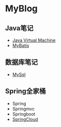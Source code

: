 # MyBlog

## Java笔记

- [Java Virtual Machine](https://github.com/ZQ0815/MyBlog/tree/master/Java%20Virtual%20Machine/Java虚拟机内存结构.md)
- [MyBatis](https://github.com/ZQ0815/MyBlog/tree/master/MyBatis/MyBatis.md)

## 数据库笔记
- [MySql](https://github.com/ZQ0815/MyBlog/tree/master/MySql/Mysql.md)

## Spring全家桶
- Spring
- Springmvc
- Springboot
- [SpringCloud](https://github.com/ZQ0815/MyBlog/tree/master/SpringCloud/SpringCloud.md)